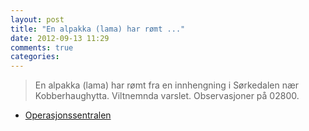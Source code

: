 ```yaml
---
layout: post
title: "En alpakka (lama) har rømt ..."
date: 2012-09-13 11:29
comments: true
categories: 
---
```

> En alpakka (lama) har rømt fra en innhengning i Sørkedalen nær Kobberhaughytta. Viltnemnda varslet. Observasjoner på 02800. 
- [Operasjonssentralen](https://twitter.com/oslopolitiops/status/246314689305403392)

